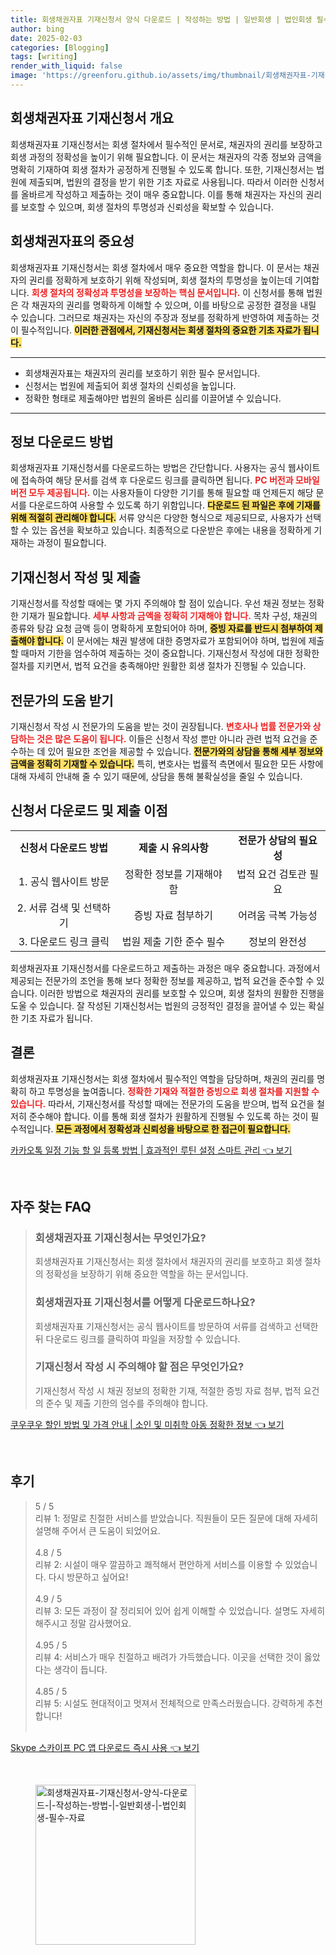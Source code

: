 ```yaml
---
title: 회생채권자표 기재신청서 양식 다운로드 | 작성하는 방법 | 일반회생 | 법인회생 필수 자료
author: bing
date: 2025-02-03
categories: [Blogging]
tags: [writing]
render_with_liquid: false
image: 'https://greenforu.github.io/assets/img/thumbnail/회생채권자표-기재신청서-양식-다운로드-|-작성하는-방법-|-일반회생-|-법인회생-필수-자료.webp'
---
```



<h2 id='회생채권자표 기재신청서 개요'>회생채권자표 기재신청서 개요</h2>

<p>회생채권자표 기재신청서는 회생 절차에서 필수적인 문서로, 채권자의 권리를 보장하고 회생 과정의 정확성을 높이기 위해 필요합니다. 이 문서는 채권자의 각종 정보와 금액을 명확히 기재하여 회생 절차가 공정하게 진행될 수 있도록 합니다. 또한, 기재신청서는 법원에 제출되며, 법원의 결정을 받기 위한 기초 자료로 사용됩니다. 따라서 이러한 신청서를 올바르게 작성하고 제출하는 것이 매우 중요합니다. 이를 통해 채권자는 자신의 권리를 보호할 수 있으며, 회생 절차의 투명성과 신뢰성을 확보할 수 있습니다.</p>

<h2 id='회생채권자표의 중요성'>회생채권자표의 중요성</h2>

<p>회생채권자표 기재신청서는 회생 절차에서 매우 중요한 역할을 합니다. 이 문서는 채권자의 권리를 정확하게 보호하기 위해 작성되며, 회생 절차의 투명성을 높이는데 기여합니다. <b><span style="color: #ee2323;">회생 절차의 정확성과 투명성을 보장하는 핵심 문서입니다.</span></b> 이 신청서를 통해 법원은 각 채권자의 권리를 명확하게 이해할 수 있으며, 이를 바탕으로 공정한 결정을 내릴 수 있습니다. 그러므로 채권자는 자신의 주장과 정보를 정확하게 반영하여 제출하는 것이 필수적입니다. <b><span style="background-color: #ffe066;">이러한 관점에서, 기재신청서는 회생 절차의 중요한 기초 자료가 됩니다.</span></b></p>

<hr />

<ul>
    <li>회생채권자표는 채권자의 권리를 보호하기 위한 필수 문서입니다.</li>
    <li>신청서는 법원에 제출되어 회생 절차의 신뢰성을 높입니다.</li>
    <li>정확한 형태로 제출해야만 법원의 올바른 심리를 이끌어낼 수 있습니다.</li>
</ul>

<hr />

<h2 id='정보 다운로드 방법'>정보 다운로드 방법</h2>

<p>회생채권자표 기재신청서를 다운로드하는 방법은 간단합니다. 사용자는 공식 웹사이트에 접속하여 해당 문서를 검색 후 다운로드 링크를 클릭하면 됩니다. <b><span style="color: #ee2323;">PC 버전과 모바일 버전 모두 제공됩니다.</span></b> 이는 사용자들이 다양한 기기를 통해 필요할 때 언제든지 해당 문서를 다운로드하여 사용할 수 있도록 하기 위함입니다. <b><span style="background-color: #ffe066;">다운로드 된 파일은 후에 기재를 위해 적절히 관리해야 합니다.</span></b> 서류 양식은 다양한 형식으로 제공되므로, 사용자가 선택할 수 있는 옵션을 확보하고 있습니다. 최종적으로 다운받은 후에는 내용을 정확하게 기재하는 과정이 필요합니다.</p>

<h2 id='기재신청서 작성 및 제출'>기재신청서 작성 및 제출</h2>

<p>기재신청서를 작성할 때에는 몇 가지 주의해야 할 점이 있습니다. 우선 채권 정보는 정확한 기재가 필요합니다. <b><span style="color: #ee2323;">세부 사항과 금액을 정확히 기재해야 합니다.</span></b> 목차 구성, 채권의 종류와 탕감 요청 금액 등이 명확하게 포함되어야 하며, <b><span style="background-color: #ffe066;">증빙 자료를 반드시 첨부하여 제출해야 합니다.</span></b> 이 문서에는 채권 발생에 대한 증명자료가 포함되어야 하며, 법원에 제출할 때마저 기한을 엄수하여 제출하는 것이 중요합니다. 기재신청서 작성에 대한 정확한 절차를 지키면서, 법적 요건을 충족해야만 원활한 회생 절차가 진행될 수 있습니다.</p>

<h2 id='전문가의 도움 받기'>전문가의 도움 받기</h2>

<p>기재신청서 작성 시 전문가의 도움을 받는 것이 권장됩니다. <b><span style="color: #ee2323;">변호사나 법률 전문가와 상담하는 것은 많은 도움이 됩니다.</span></b> 이들은 신청서 작성 뿐만 아니라 관련 법적 요건을 준수하는 데 있어 필요한 조언을 제공할 수 있습니다. <b><span style="background-color: #ffe066;">전문가와의 상담을 통해 세부 정보와 금액을 정확히 기재할 수 있습니다.</span></b> 특히, 변호사는 법률적 측면에서 필요한 모든 사항에 대해 자세히 안내해 줄 수 있기 때문에, 상담을 통해 불확실성을 줄일 수 있습니다.</p>

<h2 id='신청서 다운로드 및 제출 이점'>신청서 다운로드 및 제출 이점</h2>

<table>
    <tr>
        <td style="text-align: center; height: 17px;"><b>신청서 다운로드 방법</b></td>
        <td style="text-align: center; height: 17px;"><b>제출 시 유의사항</b></td>
        <td style="text-align: center; height: 17px;"><b>전문가 상담의 필요성</b></td>
    </tr>
    <tr>
        <td style="text-align: center; height: 17px;">1. 공식 웹사이트 방문</td>
        <td style="text-align: center; height: 17px;">정확한 정보를 기재해야 함</td>
        <td style="text-align: center; height: 17px;">법적 요건 검토관 필요</td>
    </tr>
    <tr>
        <td style="text-align: center; height: 17px;">2. 서류 검색 및 선택하기</td>
        <td style="text-align: center; height: 17px;">증빙 자료 첨부하기</td>
        <td style="text-align: center; height: 17px;">어려움 극복 가능성</td>
    </tr>
    <tr>
        <td style="text-align: center; height: 17px;">3. 다운로드 링크 클릭</td>
        <td style="text-align: center; height: 17px;">법원 제출 기한 준수 필수</td>
        <td style="text-align: center; height: 17px;">정보의 완전성</td>
    </tr>
</table>

<p>회생채권자표 기재신청서를 다운로드하고 제출하는 과정은 매우 중요합니다. 과정에서 제공되는 전문가의 조언을 통해 보다 정확한 정보를 제공하고, 법적 요건을 준수할 수 있습니다. 이러한 방법으로 채권자의 권리를 보호할 수 있으며, 회생 절차의 원활한 진행을 도울 수 있습니다. 잘 작성된 기재신청서는 법원의 긍정적인 결정을 끌어낼 수 있는 확실한 기초 자료가 됩니다.</p>

<h2 id='결론'>결론</h2>

<p>회생채권자표 기재신청서는 회생 절차에서 필수적인 역할을 담당하며, 채권의 권리를 명확히 하고 투명성을 높여줍니다. <b><span style="color: #ee2323;">정확한 기재와 적절한 증빙으로 회생 절차를 지원할 수 있습니다.</span></b> 따라서, 기재신청서를 작성할 때에는 전문가의 도움을 받으며, 법적 요건을 철저히 준수해야 합니다. 이를 통해 회생 절차가 원활하게 진행될 수 있도록 하는 것이 필수적입니다. <b><span style="background-color: #ffe066;">모든 과정에서 정확성과 신뢰성을 바탕으로 한 접근이 필요합니다.</span></b></p>


<p><a class="click-button" title="카카오톡 일정 기능 할 일 등록 방법 | 효과적인 루틴 설정 스마트 관리" href="https://greenforu.github.io/posts/%EC%B9%B4%EC%B9%B4%EC%98%A4%ED%86%A1-%EC%9D%BC%EC%A0%95-%EA%B8%B0%EB%8A%A5-%ED%95%A0-%EC%9D%BC-%EB%93%B1%EB%A1%9D-%EB%B0%A9%EB%B2%95-%ED%9A%A8%EA%B3%BC%EC%A0%81%EC%9D%B8-%EB%A3%A8%ED%8B%B4-%EC%84%A4%EC%A0%95-%EC%8A%A4%EB%A7%88%ED%8A%B8-%EA%B4%80%EB%A6%AC/" rel="dofollow">카카오톡 일정 기능 할 일 등록 방법 | 효과적인 루틴 설정 스마트 관리 👈 보기</a></p><br>
<h2 id='자주_찾는_FAQ'>자주 찾는 FAQ</h2>
<div itemscope="" itemtype="https://schema.org/FAQPage"> 
<blockquote> 
<div itemscope="" itemprop="mainEntity" itemtype="https://schema.org/Question"> 
<h3 itemprop="name">회생채권자표 기재신청서는 무엇인가요?</h3> 
<div itemscope="" itemprop="acceptedAnswer" itemtype="https://schema.org/Answer"> 
<span itemprop="text"> 
<p>회생채권자표 기재신청서는 회생 절차에서 채권자의 권리를 보호하고 회생 절차의 정확성을 보장하기 위해 중요한 역할을 하는 문서입니다.</p> 
</span> 
</div> 
</div> 

<div itemscope="" itemprop="mainEntity" itemtype="https://schema.org/Question"> 
<h3 itemprop="name">회생채권자표 기재신청서를 어떻게 다운로드하나요?</h3> 
<div itemscope="" itemprop="acceptedAnswer" itemtype="https://schema.org/Answer"> 
<span itemprop="text"> 
<p>회생채권자표 기재신청서는 공식 웹사이트를 방문하여 서류를 검색하고 선택한 뒤 다운로드 링크를 클릭하여 파일을 저장할 수 있습니다.</p> 
</span> 
</div> 
</div> 

<div itemscope="" itemprop="mainEntity" itemtype="https://schema.org/Question"> 
<h3 itemprop="name">기재신청서 작성 시 주의해야 할 점은 무엇인가요?</h3> 
<div itemscope="" itemprop="acceptedAnswer" itemtype="https://schema.org/Answer"> 
<span itemprop="text"> 
<p>기재신청서 작성 시 채권 정보의 정확한 기재, 적절한 증빙 자료 첨부, 법적 요건의 준수 및 제출 기한의 엄수를 주의해야 합니다.</p> 
</span> 
</div> 
</div> 

</blockquote> 
</div>
<p><a class="click-button" title="쿠우쿠우 할인 방법 및 가격 안내 | 소인 및 미취학 아동 정확한 정보" href="https://greenforu.github.io/posts/%EC%BF%A0%EC%9A%B0%EC%BF%A0%EC%9A%B0-%ED%95%A0%EC%9D%B8-%EB%B0%A9%EB%B2%95-%EB%B0%8F-%EA%B0%80%EA%B2%A9-%EC%95%88%EB%82%B4-%EC%86%8C%EC%9D%B8-%EB%B0%8F-%EB%AF%B8%EC%B7%A8%ED%95%99-%EC%95%84%EB%8F%99-%EC%A0%95%ED%99%95%ED%95%9C-%EC%A0%95%EB%B3%B4/" rel="dofollow">쿠우쿠우 할인 방법 및 가격 안내 | 소인 및 미취학 아동 정확한 정보 👈 보기</a></p><br>
<h2 id='후기'>후기</h2>
<div itemscope itemtype="https://schema.org/Product">
  <blockquote>
  <div itemprop="review" itemscope itemtype="https://schema.org/Review">
      <div itemprop="reviewRating" itemscope itemtype="https://schema.org/Rating"> <span itemprop="ratingValue">5</span> / <span itemprop="bestRating">5</span> </div>
      <span itemprop="reviewBody">리뷰 1: 정말로 친절한 서비스를 받았습니다. 직원들이 모든 질문에 대해 자세히 설명해 주어서 큰 도움이 되었어요.</span>
  </div>
  <br>
  <div itemprop="review" itemscope itemtype="https://schema.org/Review">
      <div itemprop="reviewRating" itemscope itemtype="https://schema.org/Rating"> <span itemprop="ratingValue">4.8</span> / <span itemprop="bestRating">5</span> </div>
      <span itemprop="reviewBody">리뷰 2: 시설이 매우 깔끔하고 쾌적해서 편안하게 서비스를 이용할 수 있었습니다. 다시 방문하고 싶어요!</span>
  </div>
  <br>
  <div itemprop="review" itemscope itemtype="https://schema.org/Review">
      <div itemprop="reviewRating" itemscope itemtype="https://schema.org/Rating"> <span itemprop="ratingValue">4.9</span> / <span itemprop="bestRating">5</span> </div>
      <span itemprop="reviewBody">리뷰 3: 모든 과정이 잘 정리되어 있어 쉽게 이해할 수 있었습니다. 설명도 자세히 해주시고 정말 감사했어요.</span>
  </div>
  <br>
  <div itemprop="review" itemscope itemtype="https://schema.org/Review">
      <div itemprop="reviewRating" itemscope itemtype="https://schema.org/Rating"> <span itemprop="ratingValue">4.95</span> / <span itemprop="bestRating">5</span> </div>
      <span itemprop="reviewBody">리뷰 4: 서비스가 매우 친절하고 배려가 가득했습니다. 이곳을 선택한 것이 옳았다는 생각이 듭니다.</span>
  </div>
  <br>
  <div itemprop="review" itemscope itemtype="https://schema.org/Review">
      <div itemprop="reviewRating" itemscope itemtype="https://schema.org/Rating"> <span itemprop="ratingValue">4.85</span> / <span itemprop="bestRating">5</span> </div>
      <span itemprop="reviewBody">리뷰 5: 시설도 현대적이고 멋져서 전체적으로 만족스러웠습니다. 강력하게 추천합니다!</span>
  </div>
  <br>
  </blockquote>
</div>
<p><a class="click-button" title="Skype 스카이프 PC 앱 다운로드 즉시 사용" href="https://greenforu.github.io/posts/Skype-%EC%8A%A4%EC%B9%B4%EC%9D%B4%ED%94%84-PC-%EC%95%B1-%EB%8B%A4%EC%9A%B4%EB%A1%9C%EB%93%9C-%EC%A6%89%EC%8B%9C-%EC%82%AC%EC%9A%A9/" rel="dofollow">Skype 스카이프 PC 앱 다운로드 즉시 사용 👈 보기</a></p><br>
<figure class="image"><img src="https://greenforu.github.io/assets/img/thumbnail/회생채권자표-기재신청서-양식-다운로드-|-작성하는-방법-|-일반회생-|-법인회생-필수-자료.webp" alt="회생채권자표-기재신청서-양식-다운로드-|-작성하는-방법-|-일반회생-|-법인회생-필수-자료" width="256" height="256"></figure>